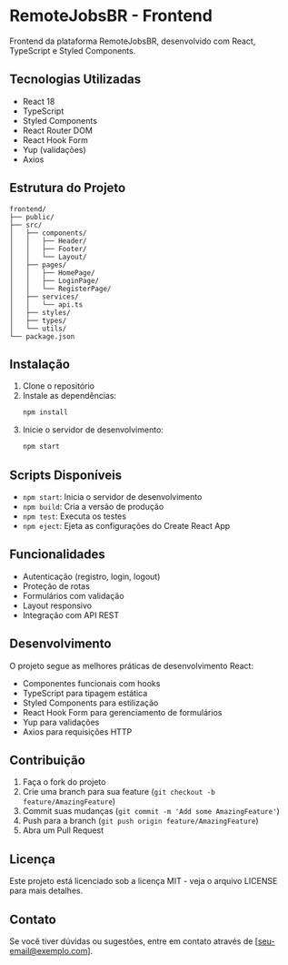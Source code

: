 # RemoteJobsBR - Frontend

Frontend da plataforma RemoteJobsBR, desenvolvido com React, TypeScript e Styled Components.

## Tecnologias Utilizadas

- React 18
- TypeScript
- Styled Components
- React Router DOM
- React Hook Form
- Yup (validações)
- Axios

## Estrutura do Projeto

```
frontend/
├── public/
├── src/
│   ├── components/
│   │   ├── Header/
│   │   ├── Footer/
│   │   └── Layout/
│   ├── pages/
│   │   ├── HomePage/
│   │   ├── LoginPage/
│   │   └── RegisterPage/
│   ├── services/
│   │   └── api.ts
│   ├── styles/
│   ├── types/
│   └── utils/
└── package.json
```

## Instalação

1. Clone o repositório
2. Instale as dependências:
   ```bash
   npm install
   ```
3. Inicie o servidor de desenvolvimento:
   ```bash
   npm start
   ```

## Scripts Disponíveis

- `npm start`: Inicia o servidor de desenvolvimento
- `npm build`: Cria a versão de produção
- `npm test`: Executa os testes
- `npm eject`: Ejeta as configurações do Create React App

## Funcionalidades

- Autenticação (registro, login, logout)
- Proteção de rotas
- Formulários com validação
- Layout responsivo
- Integração com API REST

## Desenvolvimento

O projeto segue as melhores práticas de desenvolvimento React:

- Componentes funcionais com hooks
- TypeScript para tipagem estática
- Styled Components para estilização
- React Hook Form para gerenciamento de formulários
- Yup para validações
- Axios para requisições HTTP

## Contribuição

1. Faça o fork do projeto
2. Crie uma branch para sua feature (`git checkout -b feature/AmazingFeature`)
3. Commit suas mudanças (`git commit -m 'Add some AmazingFeature'`)
4. Push para a branch (`git push origin feature/AmazingFeature`)
5. Abra um Pull Request

## Licença

Este projeto está licenciado sob a licença MIT - veja o arquivo LICENSE para mais detalhes.

## Contato

Se você tiver dúvidas ou sugestões, entre em contato através de [seu-email@exemplo.com].
